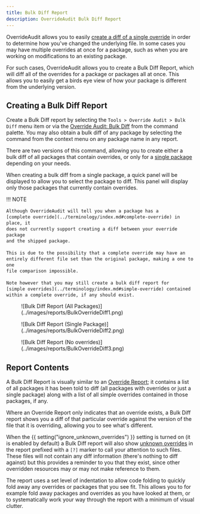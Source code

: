 ```yaml
---
title: Bulk Diff Report
description: OverrideAudit Bulk Diff Report
---
```


OverrideAudit allows you to easily
[create a diff of a single override](../usage/commands.md#diff-single-override)
in order to determine how you've changed the underlying file. In some cases you
may have multiple overrides at once for a package, such as when you are working
on modifications to an existing package.

For such cases, OverrideAudit allows you to create a Bulk Diff Report, which
will diff all of the overrides for a package or packages all at once. This
allows you to easily get a birds eye view of how your package is different from
the underlying version.


## Creating a Bulk Diff Report

Create a Bulk Diff report by selecting the `Tools > Override Audit > Bulk Diff`
menu item or via the
[Override Audit: Bulk Diff](../usage/commands.md#bulk-diff-report-all-packages)
from the command palette. You may also obtain a bulk diff of any package by
selecting the command from the context menu on any package name in any report.

There are two versions of this command, allowing you to create either a bulk
diff of all packages that contain overrides, or only for a
[single package](../usage/commands.md#bulk-diff-report-single-package) depending
on your needs.

When creating a bulk diff from a single package, a quick panel will be
displayed to allow you to select the package to diff. This panel will display
only those packages that currently contain overrides.

!!! NOTE

    Although OverrideAudit will tell you when a package has a
    [complete override](../terminology/index.md#complete-override) in place, it
    does not currently support creating a diff between your override package
    and the shipped package.

    This is due to the possibility that a complete override may have an
    entirely different file set than the original package, making a one to one
    file comparison impossible.

    Note however that you may still create a bulk diff report for
    [simple overrides](../terminology/index.md#simple-override) contained
    within a complete override, if any should exist.

<div class="grid" markdown>
  <figure markdown="span">
    ![Bulk Diff Report (All Packages)](../images/reports/BulkOverrideDiff1.png)
  </figure>
  <figure markdown="span">
    ![Bulk Diff Report (Single Package)](../images/reports/BulkOverrideDiff2.png)
  </figure>
  <figure markdown="span">
    ![Bulk Diff Report (No overrides)](../images/reports/BulkOverrideDiff3.png)
  </figure>
</div>


## Report Contents

A Bulk Diff Report is visually similar to an [Override Report](override.md); it
contains a list of all packages it has been told to diff (all packages with
overrides or just a single package) along with a list of all simple overrides
contained in those packages, if any.

Where an Override Report only indicates that an override exists, a Bulk Diff
report shows you a diff of that particular override against the version of the
file that it is overriding, allowing you to see what's different.

When the
{{ setting("ignore_unknown_overrides") }} setting is turned on (it is enabled
by default) a Bulk Diff report will also show
[unknown overrides](../terminology/index.md#unknown-override) in the
report prefixed with a `[?]` marker to call your attention to such files. These
files will not contain any diff information (there's nothing to diff against)
but this provides a reminder to you that they exist, since other overridden
resources may or may not make reference to them.

The report uses a set level of indentation to allow code folding to quickly
fold away any overrides or packages that you see fit. This allows you to for
example fold away packages and overrides as you have looked at them, or to
systematically work your way through the report with a minimum of visual
clutter.
